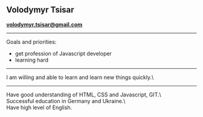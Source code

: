 ## Volodymyr Tsisar

**volodymyr.tsisar@gmail.com**

---

Goals and priorities:

- get profession of Javascript developer
- learning hard

---

I am willing and able to learn and learn new things quickly.\

---

Have good understanding of HTML, CSS and Javascript, GIT.\  
Successful education in Germany and Ukraine.\  
Have high level of English.
